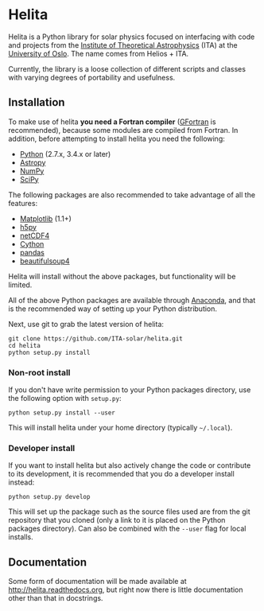 # Helita

Helita is a Python library for solar physics focused on interfacing with code and projects from the [Institute of Theoretical Astrophysics](http://astro.uio.no) (ITA) at the [University of Oslo](https://www.uio.no). The name comes from Helios + ITA.

Currently, the library is a loose collection of different scripts and classes with varying degrees of portability and usefulness.

## Installation

To make use of helita **you need a Fortran compiler** ([GFortran](https://gcc.gnu.org/wiki/GFortran) is recommended), because some modules are compiled from Fortran. In addition, before attempting to install helita you need the following:

 * [Python](http://www.python.org) (2.7.x, 3.4.x or later)
 * [Astropy](http://astropy.org)
 * [NumPy](http://numpy.scipy.org/)
 * [SciPy](http://www.scipy.org/)

The following packages are also recommended to take advantage of all the features:

* [Matplotlib](http://matplotlib.sourceforge.net/) (1.1+)
* [h5py](http://www.h5py.org/)
* [netCDF4](https://unidata.github.io/netcdf4-python/)
* [Cython](http://www.cython.org)
* [pandas](http://pandas.pydata.org/)
* [beautifulsoup4](http://www.crummy.com/software/BeautifulSoup/)

Helita will install without the above packages, but functionality will be limited.

All of the above Python packages are available through [Anaconda](https://docs.continuum.io/anaconda/), and that is the recommended way of setting up your Python distribution.

Next, use git to grab the latest version of helita:

    git clone https://github.com/ITA-solar/helita.git
    cd helita
    python setup.py install

### Non-root install

If you don't have write permission to your Python packages directory, use the following option with `setup.py`:

    python setup.py install --user

This will install helita under your home directory (typically `~/.local`).

### Developer install

If you want to install helita but also actively change the code or contribute to its development, it is recommended that you do a developer install instead:

    python setup.py develop

This will set up the package such as the source files used are from the git repository that you cloned (only a link to it is placed on the Python packages directory). Can also be combined with the `--user` flag for local installs.


## Documentation

Some form of documentation will be made available at http://helita.readthedocs.org, but right now there is little documentation other than that in docstrings.
